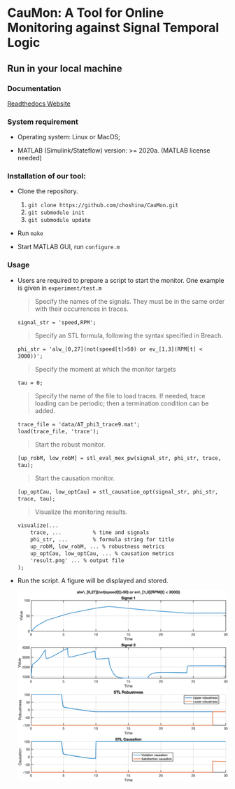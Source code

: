 # CauMon: A Tool for Online Monitoring against Signal Temporal Logic

## Run in your local machine

### Documentation

[Readthedocs Website](https://caumon.readthedocs.io/en/latest/)

### System requirement

- Operating system: Linux or MacOS;

- MATLAB (Simulink/Stateflow) version: >= 2020a. (MATLAB license needed)

### Installation of our tool:

- Clone the repository.
  1. `git clone https://github.com/choshina/CauMon.git`
  2. `git submodule init`
  3. `git submodule update`

- Run `make`
  
- Start MATLAB GUI, run `configure.m`

### Usage

- Users are required to prepare a script to start the monitor. One example is given in `experiment/test.m`
  

    > Specify the names of the signals. They must be in the same order with their occurrences in traces.
    ```matlab:Code
    signal_str = 'speed,RPM';
    ```
    > Specify an STL formula, following the syntax specified in Breach.
    ```matlab:Code
    phi_str = 'alw_[0,27](not(speed[t]>50) or ev_[1,3](RPM[t] < 3000))';
    ```
    > Specify the moment at which the monitor targets  
    ```matlab:Code
    tau = 0;
    ```
    > Specify the name of the file to load traces.
    > If needed, trace loading can be periodic; then a termination condition can be added.
    ```matlab:Code
    trace_file = 'data/AT_phi3_trace9.mat';
    load(trace_file, 'trace');
    ```
    > Start the robust monitor.
    ```matlab:Code
    [up_robM, low_robM] = stl_eval_mex_pw(signal_str, phi_str, trace, tau);
    ```
    > Start the causation monitor.
    ```matlab:Code
    [up_optCau, low_optCau] = stl_causation_opt(signal_str, phi_str, trace, tau);
    ```
    > Visualize the monitoring results.
    ```matlab:Code
    visualize(...
        trace, ...          % time and signals
        phi_str, ...        % formula string for title
        up_robM, low_robM, ... % robustness metrics
        up_optCau, low_optCau, ... % causation metrics
        'result.png' ... % output file
    );
    ```
- Run the script. A figure will be displayed and stored.
  
  <img src="experiment/result.png" alt="result" width="600"/>

